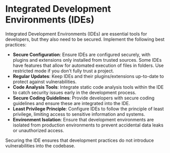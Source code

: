 # Integrated Development Environments (IDEs)

Integrated Development Environments (IDEs) are essential tools for developers, but they also need to be secured. Implement the following best practices:

- **Secure Configuration**: Ensure IDEs are configured securely, with plugins and extensions only installed from trusted sources. Some IDEs have features that allow for automated execution of files in folders. Use restricted mode if you don't fully trust a project.
- **Regular Updates**: Keep IDEs and their plugins/extensions up-to-date to protect against vulnerabilities.
- **Code Analysis Tools**: Integrate static code analysis tools within the IDE to catch security issues early in the development process.
- **Secure Coding Guidelines**: Provide developers with secure coding guidelines and ensure these are integrated into the IDE.
- **Least Privilege Principle**: Configure IDEs to follow the principle of least privilege, limiting access to sensitive information and systems.
- **Environment Isolation**: Ensure that development environments are isolated from production environments to prevent accidental data leaks or unauthorized access.

Securing the IDE ensures that development practices do not introduce vulnerabilities into the codebase.

